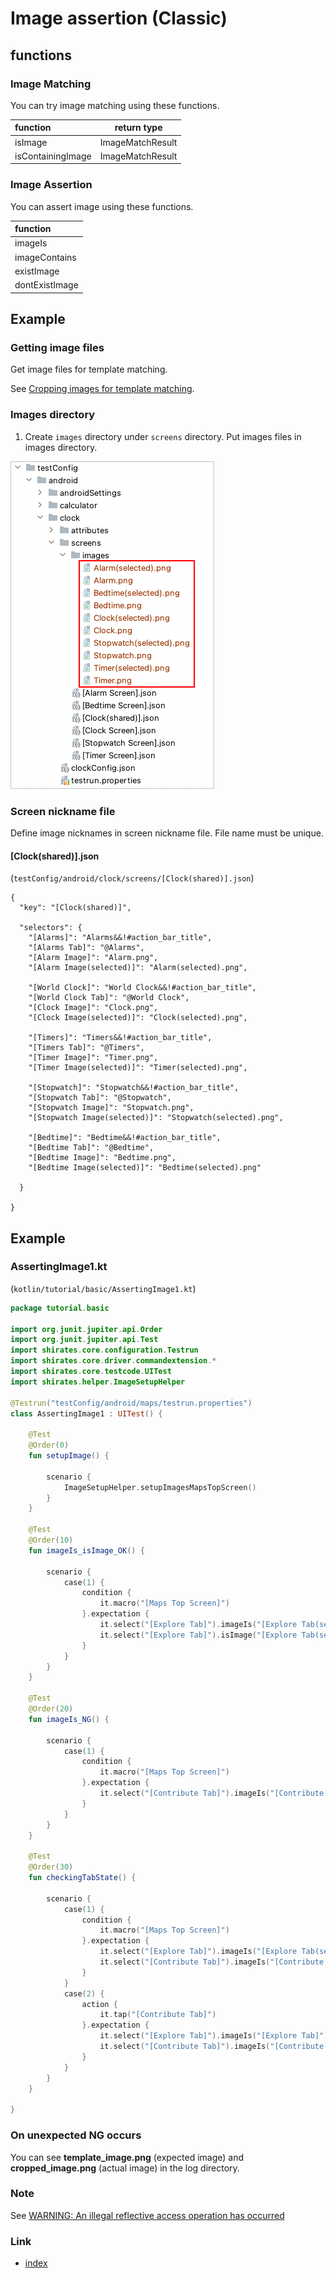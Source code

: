 # Image assertion (Classic)

## functions

### Image Matching

You can try image matching using these functions.

| function          | return type      |
|:------------------|------------------|
| isImage           | ImageMatchResult |
| isContainingImage | ImageMatchResult |

### Image Assertion

You can assert image using these functions.

| function       |
|:---------------|
| imageIs        |
| imageContains  |
| existImage     |
| dontExistImage |

## Example

### Getting image files

Get image files for template matching.

See [Cropping images for template matching](../../../in_action/image_matching/cropping_images_for_template_matching.md).

### Images directory

1. Create `images` directory under `screens` directory. Put images files in images directory.

![cropped images](_images/put_cropped_images_in_images_directory.png)

### Screen nickname file

Define image nicknames in screen nickname file. File name must be unique.

#### [Clock(shared)].json

(`testConfig/android/clock/screens/[Clock(shared)].json`)

```
{
  "key": "[Clock(shared)]",

  "selectors": {
    "[Alarms]": "Alarms&&!#action_bar_title",
    "[Alarms Tab]": "@Alarms",
    "[Alarm Image]": "Alarm.png",
    "[Alarm Image(selected)]": "Alarm(selected).png",

    "[World Clock]": "World Clock&&!#action_bar_title",
    "[World Clock Tab]": "@World Clock",
    "[Clock Image]": "Clock.png",
    "[Clock Image(selected)]": "Clock(selected).png",

    "[Timers]": "Timers&&!#action_bar_title",
    "[Timers Tab]": "@Timers",
    "[Timer Image]": "Timer.png",
    "[Timer Image(selected)]": "Timer(selected).png",

    "[Stopwatch]": "Stopwatch&&!#action_bar_title",
    "[Stopwatch Tab]": "@Stopwatch",
    "[Stopwatch Image]": "Stopwatch.png",
    "[Stopwatch Image(selected)]": "Stopwatch(selected).png",

    "[Bedtime]": "Bedtime&&!#action_bar_title",
    "[Bedtime Tab]": "@Bedtime",
    "[Bedtime Image]": "Bedtime.png",
    "[Bedtime Image(selected)]": "Bedtime(selected).png"

  }

}
```

## Example

### AssertingImage1.kt

(`kotlin/tutorial/basic/AssertingImage1.kt`)

```kotlin
package tutorial.basic

import org.junit.jupiter.api.Order
import org.junit.jupiter.api.Test
import shirates.core.configuration.Testrun
import shirates.core.driver.commandextension.*
import shirates.core.testcode.UITest
import shirates.helper.ImageSetupHelper

@Testrun("testConfig/android/maps/testrun.properties")
class AssertingImage1 : UITest() {

    @Test
    @Order(0)
    fun setupImage() {

        scenario {
            ImageSetupHelper.setupImagesMapsTopScreen()
        }
    }

    @Test
    @Order(10)
    fun imageIs_isImage_OK() {

        scenario {
            case(1) {
                condition {
                    it.macro("[Maps Top Screen]")
                }.expectation {
                    it.select("[Explore Tab]").imageIs("[Explore Tab(selected)]")     // OK
                    it.select("[Explore Tab]").isImage("[Explore Tab(selected)]").thisIsTrue()      // OK
                }
            }
        }
    }

    @Test
    @Order(20)
    fun imageIs_NG() {

        scenario {
            case(1) {
                condition {
                    it.macro("[Maps Top Screen]")
                }.expectation {
                    it.select("[Contribute Tab]").imageIs("[Contribute Tab(selected)]")     // NG
                }
            }
        }
    }

    @Test
    @Order(30)
    fun checkingTabState() {

        scenario {
            case(1) {
                condition {
                    it.macro("[Maps Top Screen]")
                }.expectation {
                    it.select("[Explore Tab]").imageIs("[Explore Tab(selected)]")
                    it.select("[Contribute Tab]").imageIs("[Contribute Tab]")
                }
            }
            case(2) {
                action {
                    it.tap("[Contribute Tab]")
                }.expectation {
                    it.select("[Explore Tab]").imageIs("[Explore Tab]")
                    it.select("[Contribute Tab]").imageIs("[Contribute Tab(selected)]")
                }
            }
        }
    }

}
```

### On unexpected NG occurs

You can see **template_image.png** (expected image) and **cropped_image.png** (actual image) in the log directory.

### Note

See [WARNING: An illegal reflective access operation has occurred](../../../troubleshooting/warnings/anIllegalRefrectiveAccessOperationHasOccured.md)

### Link

- [index](../../../index.md)
